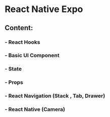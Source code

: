 # React Native Expo

## Content:

### - React Hooks
### - Basic UI Component
### - State
### - Props
### - React Navigation (Stack , Tab, Drawer)
### - React Native (Camera)
